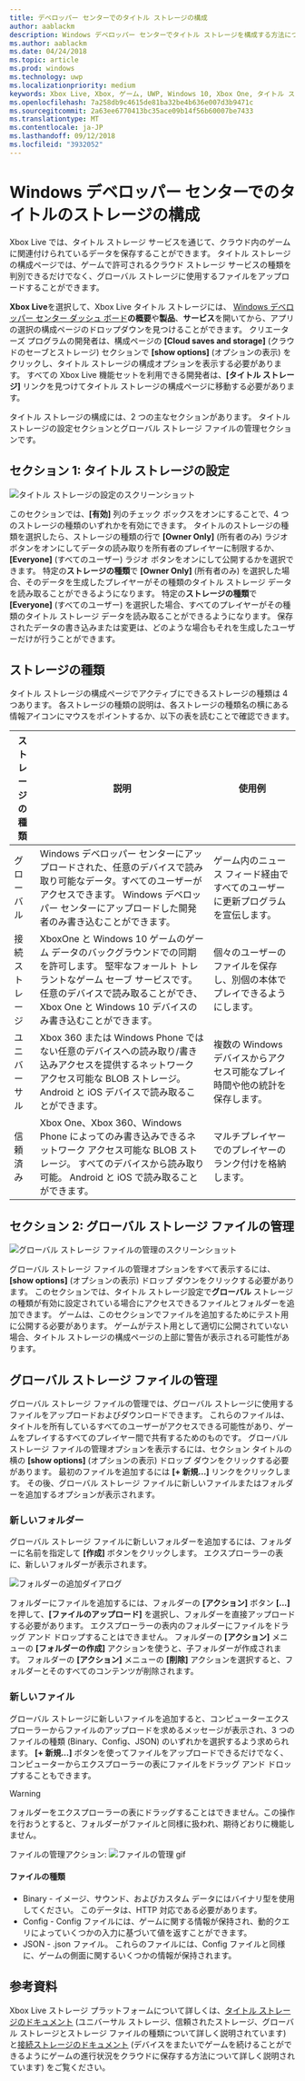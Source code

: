 ```yaml
---
title: デベロッパー センターでのタイトル ストレージの構成
author: aablackm
description: Windows デベロッパー センターでタイトル ストレージを構成する方法について説明します。
ms.author: aablackm
ms.date: 04/24/2018
ms.topic: article
ms.prod: windows
ms.technology: uwp
ms.localizationpriority: medium
keywords: Xbox Live, Xbox, ゲーム, UWP, Windows 10, Xbox One, タイトル ストレージ, Windows デベロッパー センター
ms.openlocfilehash: 7a258db9c4615de81ba32be4b636e007d3b9471c
ms.sourcegitcommit: 2a63ee6770413bc35ace09b14f56b60007be7433
ms.translationtype: MT
ms.contentlocale: ja-JP
ms.lasthandoff: 09/12/2018
ms.locfileid: "3932052"
---
```

# <a name="configure-storage-for-you-title-on-windows-dev-center"></a>Windows デベロッパー センターでのタイトルのストレージの構成

Xbox Live では、タイトル ストレージ サービスを通じて、クラウド内のゲームに関連付けられているデータを保存することができます。 タイトル ストレージの構成ページでは、ゲームで許可されるクラウド ストレージ サービスの種類を判別できるだけでなく、グローバル ストレージに使用するファイルをアップロードすることができます。

**Xbox Live**を選択して、Xbox Live タイトル ストレージには、 [Windows デベロッパー センター ダッシュ ボード](https://developer.microsoft.com/en-us/dashboard/windows/overview)**の概要**や**製品**、**サービス**を開いてから、アプリの選択の構成ページのドロップダウンを見つけることができます。 クリエーターズ プログラムの開発者は、構成ページの **[Cloud saves and storage]** (クラウドのセーブとストレージ) セクションで **[show options]** (オプションの表示) をクリックし、タイトル ストレージの構成オプションを表示する必要があります。 すべての Xbox Live 機能セットを利用できる開発者は、**[タイトル ストレージ]** リンクを見つけてタイトル ストレージの構成ページに移動する必要があります。

タイトル ストレージの構成には、2 つの主なセクションがあります。 タイトル ストレージの設定セクションとグローバル ストレージ ファイルの管理セクションです。

## <a name="section-1-title-storage-settings"></a>セクション 1: タイトル ストレージの設定

![タイトル ストレージの設定のスクリーンショット](../../images/dev-center/title-storage/title-storage-settings.JPG)

このセクションでは、**[有効]** 列のチェック ボックスをオンにすることで、4 つのストレージの種類のいずれかを有効にできます。 タイトルのストレージの種類を選択したら、ストレージの種類の行で **[Owner Only]** (所有者のみ) ラジオ ボタンをオンにしてデータの読み取りを所有者のプレイヤーに制限するか、**[Everyone]** (すべてのユーザー) ラジオ ボタンをオンにして公開するかを選択できます。 特定の**ストレージの種類**で **[Owner Only]** (所有者のみ) を選択した場合、そのデータを生成したプレイヤーがその種類のタイトル ストレージ データを読み取ることができるようになります。 特定の**ストレージの種類**で **[Everyone]** (すべてのユーザー) を選択した場合、すべてのプレイヤーがその種類のタイトル ストレージ データを読み取ることができるようになります。 保存されたデータの書き込みまたは変更は、どのような場合もそれを生成したユーザーだけが行うことができます。

## <a name="storage-types"></a>ストレージの種類

タイトル ストレージの構成ページでアクティブにできるストレージの種類は 4 つあります。 各ストレージの種類の説明は、各ストレージの種類名の横にある情報アイコンにマウスをポイントするか、以下の表を読むことで確認できます。

|ストレージの種類 |説明 |使用例  |
|---------|---------|---------|
|グローバル             |Windows デベロッパー センターにアップロードされた、任意のデバイスで読み取り可能なデータ。すべてのユーザーがアクセスできます。 Windows デベロッパー センターにアップロードした開発者のみ書き込むことができます。 | ゲーム内のニュース フィード経由ですべてのユーザーに更新プログラムを宣伝します。     |
|接続ストレージ  |XboxOne と Windows 10 ゲームのゲーム データのバックグラウンドでの同期を許可します。 堅牢なフォールト トレラントなゲーム セーブ サービスです。 任意のデバイスで読み取ることができ、Xbox One と Windows 10 デバイスのみ書き込むことができます。    | 個々のユーザーのファイルを保存し、別個の本体でプレイできるようにします。         |
|ユニバーサル          |Xbox 360 または Windows Phone ではない任意のデバイスへの読み取り/書き込みアクセスを提供するネットワーク アクセス可能な BLOB ストレージ。 Android と iOS デバイスで読み取ることができます。      | 複数の Windows デバイスからアクセス可能なプレイ時間や他の統計を保存します。        |
|信頼済み            |Xbox One、Xbox 360、Windows Phone によってのみ書き込みできるネットワーク アクセス可能な BLOB ストレージ。 すべてのデバイスから読み取り可能。 Android と iOS で読み取ることができます。     | マルチプレイヤーでのプレイヤーのランク付けを格納します。        |

## <a name="section-2-global-storage-file-management"></a>セクション 2: グローバル ストレージ ファイルの管理

![グローバル ストレージ ファイルの管理のスクリーンショット](../../images/dev-center/title-storage/global-storage-file-management.JPG)

グローバル ストレージ ファイルの管理オプションをすべて表示するには、**[show options]** (オプションの表示) ドロップ ダウンをクリックする必要があります。 このセクションでは、タイトル ストレージ設定で**グローバル** ストレージの種類が有効に設定されている場合にアクセスできるファイルとフォルダーを追加できます。 ゲームは、このセクションでファイルを追加するためにテスト用に公開する必要があります。 ゲームがテスト用として適切に公開されていない場合、タイトル ストレージの構成ページの上部に警告が表示される可能性があります。

## <a name="manage-global-storage-files"></a>グローバル ストレージ ファイルの管理

グローバル ストレージ ファイルの管理では、グローバル ストレージに使用するファイルをアップロードおよびダウンロードできます。 これらのファイルは、タイトルを所有しているすべてのユーザーがアクセスできる可能性があり、ゲームをプレイするすべてのプレイヤー間で共有するためのものです。 グローバル ストレージ ファイルの管理オプションを表示するには、セクション タイトルの横の **[show options]** (オプションの表示) ドロップ ダウンをクリックする必要があります。 最初のファイルを追加するには **[+ 新規...]** リンクをクリックします。 その後、グローバル ストレージ ファイルに新しいファイルまたはフォルダーを追加するオプションが表示されます。

### <a name="new-folders"></a>新しいフォルダー

グローバル ストレージ ファイルに新しいフォルダーを追加するには、フォルダーに名前を指定して **[作成]** ボタンをクリックします。 エクスプローラーの表に、新しいフォルダーが表示されます。

![フォルダーの追加ダイアログ](../../images/dev-center/title-storage/add-folder-global-storage-filled.JPG)

フォルダーにファイルを追加するには、フォルダーの **[アクション]** ボタン **[...]** を押して、**[ファイルのアップロード]** を選択し、フォルダーを直接アップロードする必要があります。 エクスプローラーの表内のフォルダーにファイルをドラッグ アンド ドロップすることはできません。 フォルダーの **[アクション]** メニューの **[フォルダーの作成]** アクションを使うと、子フォルダーが作成されます。 フォルダーの **[アクション]** メニューの **[削除]** アクションを選択すると、フォルダーとそのすべてのコンテンツが削除されます。

### <a name="new-files"></a>新しいファイル

グローバル ストレージに新しいファイルを追加すると、コンピューターエクスプローラーからファイルのアップロードを求めるメッセージが表示され、3 つのファイルの種類 (Binary、Config、JSON) のいずれかを選択するよう求められます。 **[+ 新規...]** ボタンを使ってファイルをアップロードできるだけでなく、コンピューターからエクスプローラーの表にファイルをドラッグ アンド ドロップすることもできます。

> [!WARNING]
> フォルダーをエクスプローラーの表にドラッグすることはできません。この操作を行おうとすると、フォルダーがファイルと同様に扱われ、期待どおりに機能しません。

ファイルの管理アクション: ![ファイルの管理 gif](../../images/dev-center/title-storage/global-storage-management.gif)

#### <a name="file-types"></a>ファイルの種類

* Binary - イメージ、サウンド、およびカスタム データにはバイナリ型を使用してください。 このデータは、HTTP 対応である必要があります。
* Config - Config ファイルには、ゲームに関する情報が保持され、動的クエリによっていくつかの入力に基づいて値を返すことができます。
* JSON - .json ファイル。 これらのファイルには、Config ファイルと同様に、ゲームの側面に関するいくつかの情報が保持されます。

## <a name="further-reading"></a>参考資料

Xbox Live ストレージ プラットフォームについて詳しくは、[タイトル ストレージのドキュメント](../../storage-platform/xbox-live-title-storage/xbox-live-title-storage.md) (ユニバーサル ストレージ、信頼されたストレージ、グローバル ストレージとストレージ ファイルの種類について詳しく説明されています) と[接続ストレージのドキュメント](../../storage-platform/connected-storage/connected-storage-overview.md) (デバイスをまたいでゲームを続けることができるようにゲームの進行状況をクラウドに保存する方法について詳しく説明されています) をご覧ください。